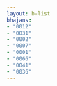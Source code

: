 ```yaml
---
layout: b-list
bhajans:
- "0012"
- "0031"
- "0002"
- "0007"
- "0001"
- "0066"
- "0041"
- "0036"
---
```

